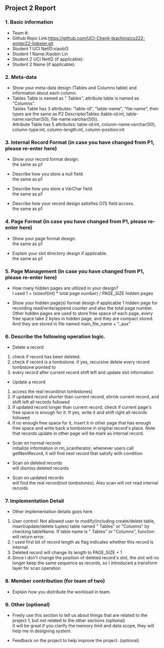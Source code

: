 ## Project 2 Report

### 1. Basic information

- Team #:
- Github Repo Link:https://github.com/UCI-Chenli-teaching/cs222-winter22-linbeier.git
- Student 1 UCI NetID:xiaobl3
- Student 1 Name:Xiaobin Lin
- Student 2 UCI NetID (if applicable):
- Student 2 Name (if applicable):

### 2. Meta-data

- Show your meta-data design (Tables and Columns table) and information about each column.
- Tables Table is named as "
  Tables", attribute table is named as "Columns".  
  Tables Table has 3 attributes: "table-id", "table-name", "file-name", their types are the same as P2
  DescriptorTables (table-id:int, table-name:varchar(50), file-name:varchar(50)).  
  Attribute Table has 5 attributes: table-id:int, column-name:varchar(50), column-type:int, column-length:int,
  column-position:int

### 3. Internal Record Format (in case you have changed from P1, please re-enter here)

- Show your record format design.  
  the same as p1

- Describe how you store a null field.  
  the same as p1

- Describe how you store a VarChar field.  
  the same as p1

- Describe how your record design satisfies O(1) field access.  
  the same as p1

### 4. Page Format (in case you have changed from P1, please re-enter here)

- Show your page format design.  
  the same as p1

- Explain your slot directory design if applicable.  
  the same as p1

### 5. Page Management (in case you have changed from P1, please re-enter here)

- How many hidden pages are utilized in your design?  
  I used 1 + (sizeof(int) * total page number) / PAGE_SIZE hidden pages

- Show your hidden page(s) format design if applicable 1 hidden page for recording read/write/append counter and also
  the total page number.  
  Other hidden pages are used to store free space of each page, every free space take 2 bytes in hidden page, and they
  are compact stored. And they are stored in file named main_file_name + "_aux"

### 6. Describe the following operation logic.

- Delete a record

1. check if record has been deleted.
2. check if record is a tombstone. if yes, recursive delete every record tombstone pointed to
3. every record after current record shift left and update slot information

- Update a record

1. access the real record(not tombstones)
2. if updated record shorter than current record, shrink current record, and shift left all records followed
3. if updated record longer than current record, check if current page's free space is enough for it. If yes, write it
   and shift right all records followed
4. if no enough free space for it, insert it in other page that has enough free space and write back a tombstone in
   original record's place. Note that records update in other page will be mark as internal record.


- Scan on normal records  
  initialize information in rm_scanIterator, whenever users call getNextRecord, it will find next record that satisfy
  with condition

- Scan on deleted records  
  will dismiss deleted records

- Scan on updated records  
  will find the real record(not tombstones). Also scan will not read internal records

### 7. Implementation Detail

- Other implementation details goes here.

1. User control: Not allowed user to modify(including create/delete table, insert/update/delete tuples) table named "
   Tables" or "Columns" by checking tableName. If table name is "
   Tables" or "Columns", function will return error.
2. I used first bit of record length as flag indicates whether this record is internal.
3. Deleted record will change its length to PAGE_SIZE + 1
4. Since I don't change the position of deleted record's slot, the slot will no longer keep the same sequence as
   records, so I introduced a transform layer for scan operation

### 8. Member contribution (for team of two)

- Explain how you distribute the workload in team.

### 9. Other (optional)

- Freely use this section to tell us about things that are related to the project 1, but not related to the other
  sections (optional)  
  It will be great if you clarify the memory limit and data scope, they will help me in designing system.

- Feedback on the project to help improve the project. (optional)